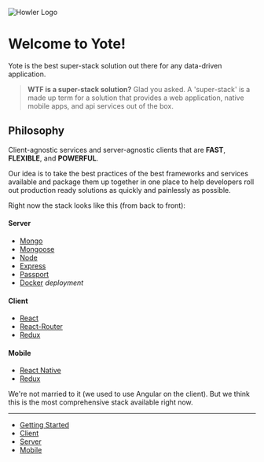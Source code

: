 ![Howler Logo](https://s3.amazonaws.com/fugitive-labs/yote/Howler-02.png)

Welcome to Yote!
======

Yote is the best super-stack solution out there for any data-driven application.  

> **WTF is a super-stack solution?**  Glad you asked.  A 'super-stack' is a made up term for a solution that provides a web application, native mobile apps, and api services out of the box.

## Philosophy

Client-agnostic services and server-agnostic clients that are **FAST**, **FLEXIBLE**, and **POWERFUL**.

Our idea is to take the best practices of the best frameworks and services available and package them up together in one place to help developers roll out production ready solutions as quickly and painlessly as possible.  

Right now the stack looks like this (from back to front):

#### Server
* [Mongo]()
* [Mongoose]()
* [Node]()
* [Express]()
* [Passport]()
* [Docker]() _deployment_

#### Client
* [React]()
* [React-Router]()
* [Redux]()

#### Mobile
* [React Native]()
* [Redux]()

We're not married to it (we used to use Angular on the client). But we think this is the most comprehensive stack available right now. 

* * *
- [Getting Started](./getting-started)
- [Client](./client/)
- [Server](./server/)
- [Mobile](./mobile/)
